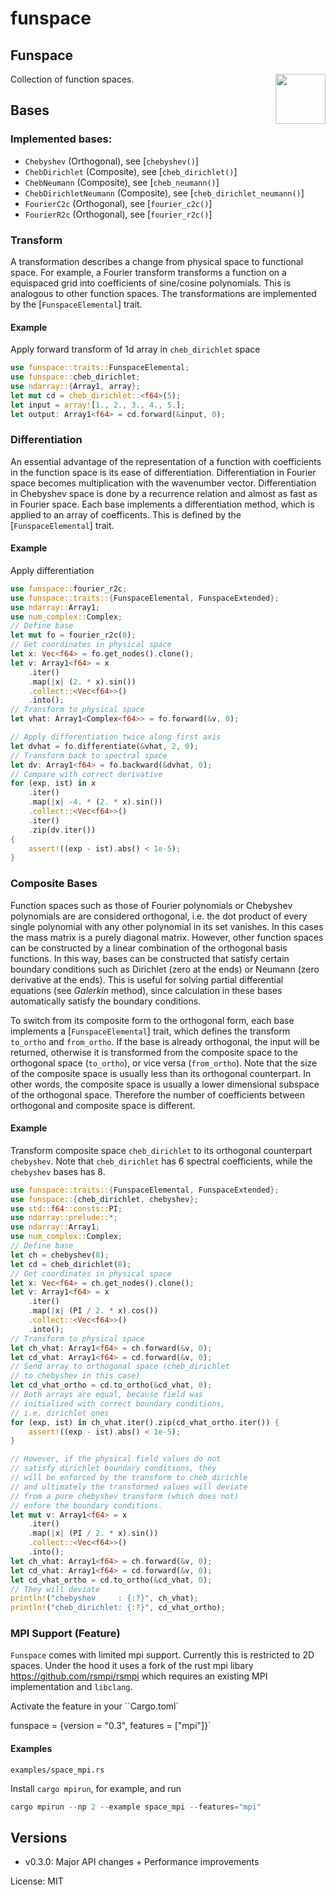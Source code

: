 # funspace

## Funspace
<img align="right" src="https://rustacean.net/assets/cuddlyferris.png" width="80">
Collection of function spaces.

## Bases

### Implemented bases:
- `Chebyshev` (Orthogonal), see [`chebyshev()`]
- `ChebDirichlet` (Composite), see [`cheb_dirichlet()`]
- `ChebNeumann` (Composite), see [`cheb_neumann()`]
- `ChebDirichletNeumann` (Composite), see [`cheb_dirichlet_neumann()`]
- `FourierC2c` (Orthogonal), see [`fourier_c2c()`]
- `FourierR2c` (Orthogonal), see [`fourier_r2c()`]

### Transform
A transformation describes a change from physical space to functional space.
For example, a Fourier transform transforms a function
on a equispaced grid into coefficients of sine/cosine polynomials.
This is analogous to other function spaces. The transformations are
implemented by the [`FunspaceElemental`] trait.

#### Example
Apply forward transform of 1d array in `cheb_dirichlet` space
```rust
use funspace::traits::FunspaceElemental;
use funspace::cheb_dirichlet;
use ndarray::{Array1, array};
let mut cd = cheb_dirichlet::<f64>(5);
let input = array![1., 2., 3., 4., 5.];
let output: Array1<f64> = cd.forward(&input, 0);
```

### Differentiation
An essential advantage of the representation of a function with coefficients in
the function space is its ease of differentiation. Differentiation in
Fourier space becomes multiplication with the wavenumber vector.
Differentiation in Chebyshev space is done by a recurrence
relation and almost as fast as in Fourier space.
Each base implements a differentiation method, which is applied to
an array of coefficents. This is defined by the [`FunspaceElemental`] trait.

#### Example
Apply differentiation
```rust
use funspace::fourier_r2c;
use funspace::traits::{FunspaceElemental, FunspaceExtended};
use ndarray::Array1;
use num_complex::Complex;
// Define base
let mut fo = fourier_r2c(8);
// Get coordinates in physical space
let x: Vec<f64> = fo.get_nodes().clone();
let v: Array1<f64> = x
    .iter()
    .map(|x| (2. * x).sin())
    .collect::<Vec<f64>>()
    .into();
// Transform to physical space
let vhat: Array1<Complex<f64>> = fo.forward(&v, 0);

// Apply differentiation twice along first axis
let dvhat = fo.differentiate(&vhat, 2, 0);
// Transform back to spectral space
let dv: Array1<f64> = fo.backward(&dvhat, 0);
// Compare with correct derivative
for (exp, ist) in x
    .iter()
    .map(|x| -4. * (2. * x).sin())
    .collect::<Vec<f64>>()
    .iter()
    .zip(dv.iter())
{
    assert!((exp - ist).abs() < 1e-5);
}
```

### Composite Bases
Function spaces such as those of Fourier polynomials or Chebyshev polynomials are
are considered orthogonal, i.e. the dot product of every single
polynomial with any other polynomial in its set vanishes. In this cases
the mass matrix is a purely diagonal matrix.
However, other function spaces can be constructed by a linear combination
of the orthogonal basis functions. In this way, bases can be constructed
that satisfy certain boundary conditions such as Dirichlet
(zero at the ends) or Neumann (zero derivative at the ends).
This is useful for solving partial differential equations (see *Galerkin* method),
since calculation in these bases automatically satisfy the boundary conditions.

To switch from its composite form to the orthogonal form, each base implements
a [`FunspaceElemental`] trait, which defines the transform `to_ortho` and `from_ortho`.
If the base is already orthogonal, the input will be returned, otherwise it
is transformed from the composite space to the orthogonal space (`to_ortho`), or vice versa
(`from_ortho`).
Note that the size of the composite space is usually
less than its orthogonal counterpart. In other words, the composite space is
usually a lower dimensional subspace of the orthogonal space. Therefore the number of coefficients
between orthogonal and composite space is different.

#### Example
Transform composite space `cheb_dirichlet` to its orthogonal counterpart
`chebyshev`. Note that `cheb_dirichlet` has 6 spectral coefficients,
while the `chebyshev` bases has 8.
```rust
use funspace::traits::{FunspaceElemental, FunspaceExtended};
use funspace::{cheb_dirichlet, chebyshev};
use std::f64::consts::PI;
use ndarray::prelude::*;
use ndarray::Array1;
use num_complex::Complex;
// Define base
let ch = chebyshev(8);
let cd = cheb_dirichlet(8);
// Get coordinates in physical space
let x: Vec<f64> = ch.get_nodes().clone();
let v: Array1<f64> = x
    .iter()
    .map(|x| (PI / 2. * x).cos())
    .collect::<Vec<f64>>()
    .into();
// Transform to physical space
let ch_vhat: Array1<f64> = ch.forward(&v, 0);
let cd_vhat: Array1<f64> = cd.forward(&v, 0);
// Send array to orthogonal space (cheb_dirichlet
// to chebyshev in this case)
let cd_vhat_ortho = cd.to_ortho(&cd_vhat, 0);
// Both arrays are equal, because field was
// initialized with correct boundary conditions,
// i.e. dirichlet ones
for (exp, ist) in ch_vhat.iter().zip(cd_vhat_ortho.iter()) {
    assert!((exp - ist).abs() < 1e-5);
}

// However, if the physical field values do not
// satisfy dirichlet boundary conditions, they
// will be enforced by the transform to cheb_dirichle
// and ultimately the transformed values will deviate
// from a pure chebyshev transform (which does not)
// enfore the boundary conditions.
let mut v: Array1<f64> = x
    .iter()
    .map(|x| (PI / 2. * x).sin())
    .collect::<Vec<f64>>()
    .into();
let ch_vhat: Array1<f64> = ch.forward(&v, 0);
let cd_vhat: Array1<f64> = cd.forward(&v, 0);
let cd_vhat_ortho = cd.to_ortho(&cd_vhat, 0);
// They will deviate
println!("chebyshev     : {:?}", ch_vhat);
println!("cheb_dirichlet: {:?}", cd_vhat_ortho);
```
### MPI Support (Feature)
`Funspace` comes with limited mpi support. Currently this is restricted
to 2D spaces. Under the hood it uses a fork of the rust mpi libary
<https://github.com/rsmpi/rsmpi> which requires an existing MPI implementation
and `libclang`.

Activate the feature in your ``Cargo.toml`

funspace = {version = "0.3", features = ["mpi"]}`

#### Examples
`examples/space_mpi.rs`

Install `cargo mpirun`, for example, and run
```rust
cargo mpirun --np 2 --example space_mpi --features="mpi"
```

## Versions
- v0.3.0: Major API changes + Performance improvements

License: MIT
